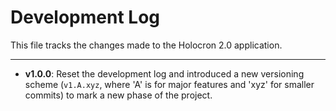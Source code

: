 
# Development Log

This file tracks the changes made to the Holocron 2.0 application.

---

- **v1.0.0**: Reset the development log and introduced a new versioning scheme (`v1.A.xyz`, where 'A' is for major features and 'xyz' for smaller commits) to mark a new phase of the project.



